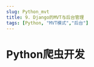 ```yaml
---
slug: Python_mvt
title: 9. Django的MVT与后台管理
tags: [Python, "MVT模式","后台"]
---
```





# Python爬虫开发